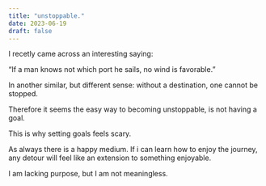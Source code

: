 ```yaml
---
title: "unstoppable."
date: 2023-06-19
draft: false
---
```


I recetly came across an interesting saying:

“If a man knows not which port he sails, no wind is favorable.”


In another similar, but different sense: without a destination, one cannot be stopped.

Therefore it seems the easy way to becoming unstoppable, is not having a goal. 

This is why setting goals feels scary.

As always there is a happy medium. If i can learn how to enjoy the journey, any detour will feel like an extension to something enjoyable.

I am lacking purpose, but I am not meaningless.
